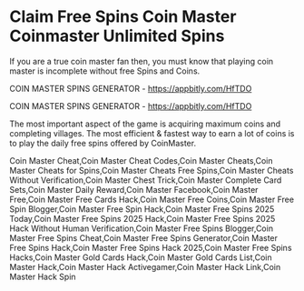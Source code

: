 # Claim Free Spins Coin Master Coinmaster Unlimited Spins

If you are a true coin master fan then, you must know that playing coin master is incomplete without free Spins and Coins.

COIN MASTER SPINS GENERATOR - https://appbitly.com/HfTDO

COIN MASTER SPINS GENERATOR - https://appbitly.com/HfTDO

The most important aspect of the game is acquiring maximum coins and completing villages. The most efficient & fastest way to earn a lot of coins is to play the daily free spins offered by CoinMaster.

Coin Master Cheat,Coin Master Cheat Codes,Coin Master Cheats,Coin Master Cheats for Spins,Coin Master Cheats Free Spins,Coin Master Cheats Without Verification,Coin Master Chest Trick,Coin Master Complete Card Sets,Coin Master Daily Reward,Coin Master Facebook,Coin Master Free,Coin Master Free Cards Hack,Coin Master Free Coins,Coin Master Free Spin Blogger,Coin Master Free Spin Hack,Coin Master Free Spins 2025 Today,Coin Master Free Spins 2025 Hack,Coin Master Free Spins 2025 Hack Without Human Verification,Coin Master Free Spins Blogger,Coin Master Free Spins Cheat,Coin Master Free Spins Generator,Coin Master Free Spins Hack,Coin Master Free Spins Hack 2025,Coin Master Free Spins Hacks,Coin Master Gold Cards Hack,Coin Master Gold Cards List,Coin Master Hack,Coin Master Hack Activegamer,Coin Master Hack Link,Coin Master Hack Spin

